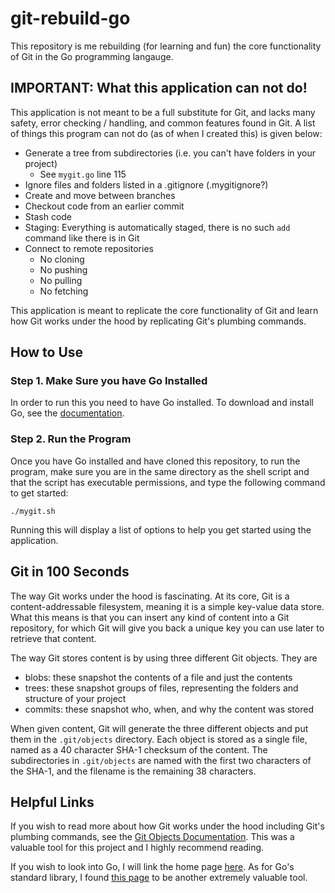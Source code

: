 # git-rebuild-go
This repository is me rebuilding (for learning and fun) the core functionality of Git in the Go programming langauge.

## IMPORTANT: What this application can not do!
This application is not meant to be a full substitute for Git, and lacks many safety, error checking / handling, and common features found in Git.
A list of things this program can not do (as of when I created this) is given below:
+ Generate a tree from subdirectories (i.e. you can't have folders in your project)
  + See `mygit.go` line 115
+ Ignore files and folders listed in a .gitignore (.mygitignore?)
+ Create and move between branches
+ Checkout code from an earlier commit
+ Stash code
+ Staging: Everything is automatically staged, there is no such `add` command like there is in Git
+ Connect to remote repositories
  + No cloning
  + No pushing
  + No pulling
  + No fetching

This application is meant to replicate the core functionality of Git and learn how Git works under the hood by replicating Git's plumbing commands.

## How to Use
### Step 1. Make Sure you have Go Installed
In order to run this you need to have Go installed. To download and install Go, see the [documentation](https://go.dev/doc/install).

### Step 2. Run the Program
Once you have Go installed and have cloned this repository, to run the program, make sure you are in the same directory as the shell script and that the script has executable permissions, and type the following command to get started:
```
./mygit.sh
```
Running this will display a list of options to help you get started using the application.

## Git in 100 Seconds
The way Git works under the hood is fascinating. At its core, Git is a content-addressable filesystem, meaning it is a simple key-value data store. What this means is that you can insert any kind of content into a Git repository, for which Git will give you back a unique key you can use later to retrieve that content.

The way Git stores content is by using three different Git objects. They are
+ blobs: these snapshot the contents of a file and just the contents
+ trees: these snapshot groups of files, representing the folders and structure of your project
+ commits: these snapshot who, when, and why the content was stored

When given content, Git will generate the three different objects and put them in the `.git/objects` directory. Each object is stored as a single file, named as a 40 character SHA-1 checksum of the content. The subdirectories in `.git/objects` are named with the first two characters of the SHA-1, and the filename is the remaining 38 characters.

## Helpful Links
If you wish to read more about how Git works under the hood including Git's plumbing commands, see the [Git Objects Documentation](https://git-scm.com/book/en/v2/Git-Internals-Git-Objects). This was a valuable tool for this project and I highly recommend reading.

If you wish to look into Go, I will link the home page [here](https://go.dev/). As for Go's standard library, I found [this page](https://pkg.go.dev/std) to be another extremely valuable tool.